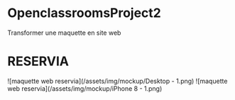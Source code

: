 # OpenclassroomsProject2

Transformer une maquette en site web

# RESERVIA

![maquette web reservia](/assets/img/mockup/Desktop - 1.png)
![maquette web reservia](/assets/img/mockup/iPhone 8 - 1.png)
